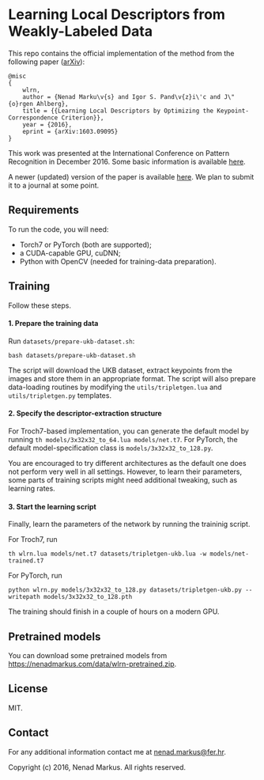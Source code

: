 # Learning Local Descriptors from Weakly-Labeled Data

This repo contains the official implementation of the method from the following paper ([arXiv](https://arxiv.org/abs/1603.09095)):

```
@misc
{
	wlrn,
	author = {Nenad Marku\v{s} and Igor S. Pand\v{z}i\'c and J\"{o}rgen Ahlberg},
	title = {{Learning Local Descriptors by Optimizing the Keypoint-Correspondence Criterion}},
	year = {2016},
	eprint = {arXiv:1603.09095}
}
```

This work was presented at the International Conference on Pattern Recognition in December 2016.
Some basic information is available [here](INFO.md).

A newer (updated) version of the paper is available [here](http://hotlab.fer.hr/_download/repository/wlrn.pdf).
We plan to submit it to a journal at some point.

## Requirements

To run the code, you will need:

* Torch7 or PyTorch (both are supported);
* a CUDA-capable GPU, cuDNN;
* Python with OpenCV (needed for training-data preparation).

## Training

Follow these steps.

#### 1. Prepare the training data

Run `datasets/prepare-ukb-dataset.sh`:

	bash datasets/prepare-ukb-dataset.sh

The script will download the UKB dataset, extract keypoints from the images and store them in an appropriate format.
The script will also prepare data-loading routines by modifying the `utils/tripletgen.lua` and `utils/tripletgen.py` templates.

#### 2. Specify the descriptor-extraction structure

For Troch7-based implementation, you can generate the default model by running `th models/3x32x32_to_64.lua models/net.t7`.
For PyTorch, the default model-specification class is `models/3x32x32_to_128.py`.

You are encouraged to try different architectures as the default one does not perform very well in all settings.
However, to learn their parameters, some parts of training scripts might need additional tweaking, such as learning rates.

#### 3. Start the learning script

Finally, learn the parameters of the network by running the traininig script.

For Troch7, run

	th wlrn.lua models/net.t7 datasets/tripletgen-ukb.lua -w models/net-trained.t7

For PyTorch, run

	python wlrn.py models/3x32x32_to_128.py datasets/tripletgen-ukb.py --writepath models/3x32x32_to_128.pth

The training should finish in a couple of hours on a modern GPU.

## Pretrained models

You can download some pretrained models from <https://nenadmarkus.com/data/wlrn-pretrained.zip>.

## License

MIT.

## Contact

For any additional information contact me at <nenad.markus@fer.hr>.

Copyright (c) 2016, Nenad Markus. All rights reserved.